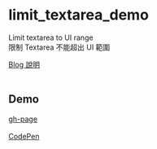 # limit_textarea_demo
Limit textarea to UI range <br>
限制 Textarea 不能超出 UI 範圍 <br>

[Blog 說明](https://link.medium.com/Ri3xOg2hUhb)
<br>
<br>
## Demo
[gh-page](https://lastor-chen.github.io/limit_textarea_demo/)
<br>
<br>
[CodePen](https://codepen.io/twvbeeuv/pen/gOWgjpx)

